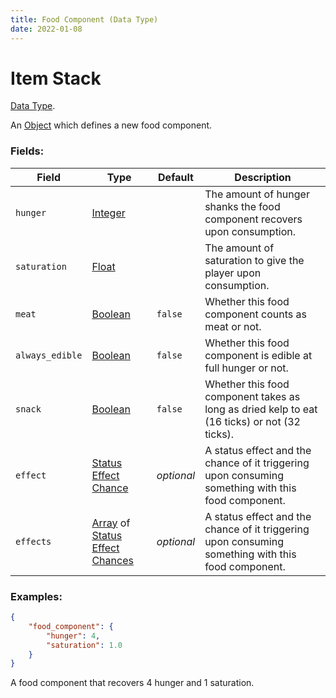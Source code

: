```yaml
---
title: Food Component (Data Type)
date: 2022-01-08
---
```

# Item Stack

[Data Type](../data_types.md).

An [Object](https://origins.readthedocs.io/en/latest/types/data_types/object/) which defines a new food component.

### Fields:

Field  | Type | Default | Description
-------|------|---------|-------------
`hunger` | [Integer](https://origins.readthedocs.io/en/latest/types/data_types/integer/) | | The amount of hunger shanks the food component recovers upon consumption.
`saturation` | [Float](https://origins.readthedocs.io/en/latest/types/data_types/float/) | | The amount of saturation to give the player upon consumption.
`meat` | [Boolean](https://origins.readthedocs.io/en/latest/types/data_types/boolean/) | `false` | Whether this food component counts as meat or not.
`always_edible` | [Boolean](https://origins.readthedocs.io/en/latest/types/data_types/boolean/) | `false` | Whether this food component is edible at full hunger or not.
`snack` | [Boolean](https://origins.readthedocs.io/en/latest/types/data_types/boolean/) | `false` | Whether this food component takes as long as dried kelp to eat (16 ticks) or not (32 ticks).
`effect` | [Status Effect Chance](status_effect_chance.md) | *optional* | A status effect and the chance of it triggering upon consuming something with this food component.
`effects` | [Array](https://origins.readthedocs.io/en/latest/types/data_types/array/) of [Status Effect Chances](status_effect_chance.md) | *optional* | A status effect and the chance of it triggering upon consuming something with this food component.

### Examples:

```json
{
  	"food_component": {
		"hunger": 4,
        "saturation": 1.0
  	}
}
```

A food component that recovers 4 hunger and 1 saturation.
